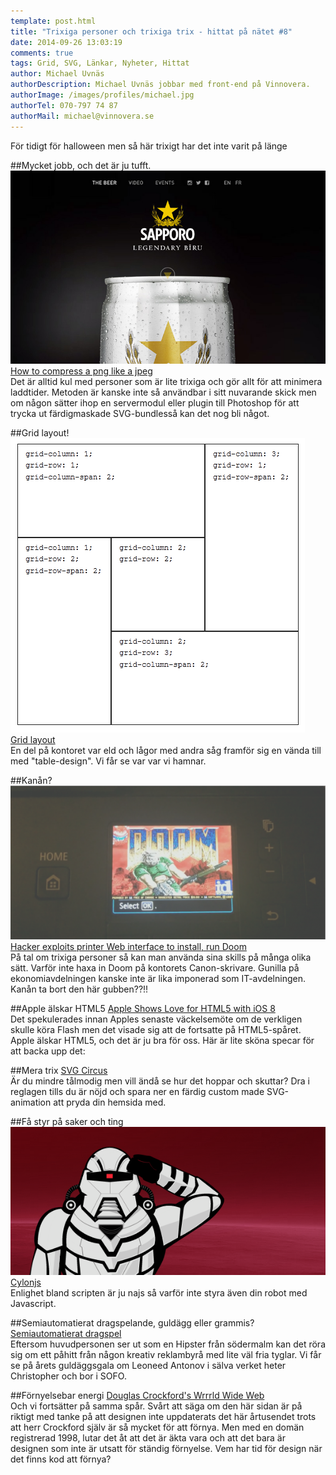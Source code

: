 ```yaml
---
template: post.html
title: "Trixiga personer och trixiga trix - hittat på nätet #8"
date: 2014-09-26 13:03:19 
comments: true
tags: Grid, SVG, Länkar, Nyheter, Hittat
author: Michael Uvnäs
authorDescription: Michael Uvnäs jobbar med front-end på Vinnovera.
authorImage: /images/profiles/michael.jpg
authorTel: 070-797 74 87
authorMail: michael@vinnovera.se
---
```


För tidigt för halloween men så här trixigt har det inte varit på länge
<!--more-->

##Mycket jobb, och det är ju tufft. 
![how-to-compress-a-png-like-a-jpeg][00]  
[How to compress a png like a jpeg][0]  
Det är alltid kul med personer som är lite trixiga och gör allt för att minimera laddtider. Metoden är kanske inte så användbar i sitt nuvarande skick men om någon sätter ihop en servermodul eller plugin till Photoshop för att trycka ut färdigmaskade SVG-bundlesså kan det nog bli något.  

##Grid layout!
![Grid layout][01]  
[Grid layout][1]  
En del på kontoret var eld och lågor med andra såg framför sig en vända till med "table-design". Vi får se var var vi hamnar.


##Kanån?
![Hacker exploits printer Web interface to install, run Doom][02]  
[Hacker exploits printer Web interface to install, run Doom][2]  
På tal om trixiga personer så kan man använda sina skills på många olika sätt. Varför inte haxa in Doom på kontorets Canon-skrivare. Gunilla på ekonomiavdelningen kanske inte är lika imponerad som IT-avdelningen. Kanån ta bort den här gubben??!!


##Apple älskar HTML5
[Apple Shows Love for HTML5 with iOS 8][3]  
Det spekulerades innan Apples senaste väckelsemöte om de verkligen skulle köra Flash men det visade sig att de fortsatte på HTML5-spåret. Apple älskar HTML5, och det är ju bra för oss. Här är lite sköna specar för att backa upp det:


##Mera trix
[SVG Circus][4]  
Är du mindre tålmodig men vill ändå se hur det hoppar och skuttar? Dra i reglagen tills du är nöjd och spara ner en färdig custom made SVG-animation att pryda din hemsida med.


##Få styr på saker och ting
![Cylonjs][03]  
[Cylonjs][5]  
Enlighet bland scripten är ju najs så varför inte styra även din robot med Javascript. 



##Semiautomatierat dragspelande, guldägg eller grammis?
[Semiautomatierat dragspel][6]  
Eftersom huvudpersonen ser ut som en Hipster från södermalm kan det röra sig om ett påhitt från någon kreativ reklambyrå med lite väl fria tyglar. Vi får se på årets guldäggsgala om Leoneed Antonov i sälva verket heter Christopher och bor i SOFO. 


##Förnyelsebar energi
[Douglas Crockford's Wrrrld Wide Web][7]  
Och vi fortsätter på samma spår. Svårt att säga om den här sidan är på riktigt med tanke på att designen inte uppdaterats det här årtusendet trots att herr Crockford själv är så mycket för att förnya. Men med en domän registrerad 1998, lutar det åt att det är äkta vara och att det bara är designen som inte är utsatt för ständig förnyelse. Vem har tid för design när det finns kod att förnya?


[0]: http://peterhrynkow.com/how-to-compress-a-png-like-a-jpeg
[1]: http://www.quirksmode.org/css/grid.html	
[2]: http://arstechnica.com/security/2014/09/hacker-exploits-printer-web-interface-to-install-run-doom/
[3]: http://www.sencha.com/blog/apple-shows-love-for-html5-with-ios-8
[4]: http://svgcircus.com/
[5]: http://cylonjs.com/
[6]: https://www.facebook.com/video.php?v=265820276890574&set=vb.100003878107065&type=2&theater
[7]: http://www.crockford.com/

[00]: /images/content/posts/hittat-pa-natet-number-8/sapporo.jpg
[01]: /images/content/posts/hittat-pa-natet-number-8/grid_ie.gif
[02]: /images/content/posts/hittat-pa-natet-number-8/doom.png
[03]: /images/content/posts/hittat-pa-natet-number-8/cylon.png